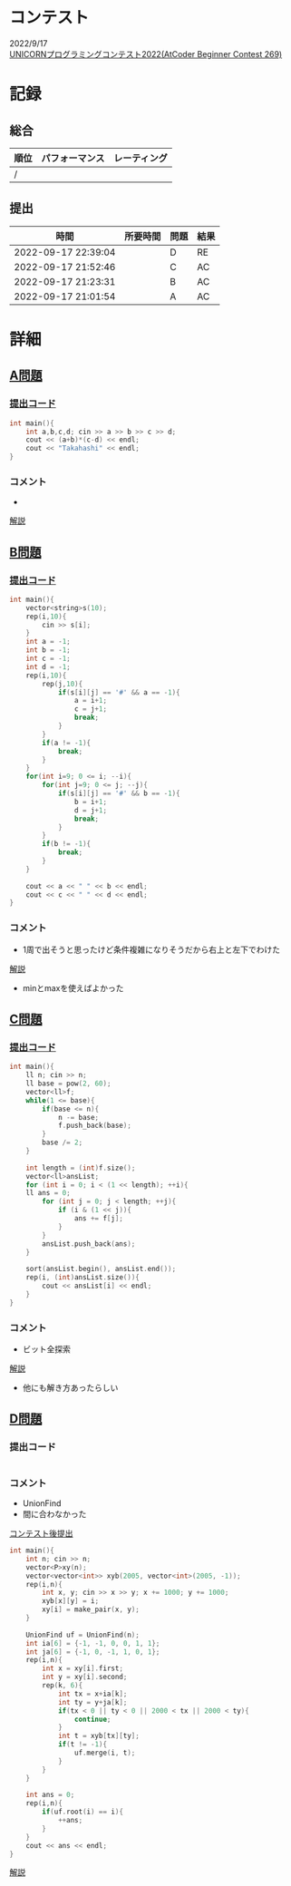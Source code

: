 # コンテスト
2022/9/17<br>
[UNICORNプログラミングコンテスト2022(AtCoder Beginner Contest 269)](https://atcoder.jp/contests/abc269)

# 記録
## 総合
|  順位  |  パフォーマンス  | レーティング |
| ---- | ---- | ---- |
|   /   |  |  |

## 提出
|  時間  |  所要時間  |  問題  | 結果 |
| ---- | ---- | ---- | ---- |
| 2022-09-17 22:39:04 |  | D | RE |
| 2022-09-17 21:52:46 |  | C | AC |
| 2022-09-17 21:23:31 |  | B | AC |
| 2022-09-17 21:01:54 |  | A | AC |


# 詳細
## [A問題](https://atcoder.jp/contests/abc269/tasks/abc269_a)
### [提出コード](https://atcoder.jp/contests/abc269/submissions/34920991)
```c++
int main(){
    int a,b,c,d; cin >> a >> b >> c >> d;
    cout << (a+b)*(c-d) << endl;
    cout << "Takahashi" << endl;
}
```

### コメント

* 

[解説](https://atcoder.jp/contests/abc269/editorial/4839)


## [B問題](https://atcoder.jp/contests/abc269/tasks/abc269_b)
### [提出コード](https://atcoder.jp/contests/abc269/submissions/34933256)
```c++
int main(){
    vector<string>s(10);
    rep(i,10){
        cin >> s[i];
    }
    int a = -1;
    int b = -1;
    int c = -1;
    int d = -1;
    rep(i,10){
        rep(j,10){
            if(s[i][j] == '#' && a == -1){
                a = i+1;
                c = j+1;
                break;
            }
        }
        if(a != -1){
            break;
        }
    }
    for(int i=9; 0 <= i; --i){
        for(int j=9; 0 <= j; --j){
            if(s[i][j] == '#' && b == -1){
                b = i+1;
                d = j+1;
                break;
            }
        }
        if(b != -1){
            break;
        }
    }
 
    cout << a << " " << b << endl;
    cout << c << " " << d << endl;
}
```

### コメント

* 1周で出そうと思ったけど条件複雑になりそうだから右上と左下でわけた

[解説](https://atcoder.jp/contests/abc269/editorial/4843)

* minとmaxを使えばよかった


## [C問題](https://atcoder.jp/contests/abc269/tasks/abc269_c)
### [提出コード](https://atcoder.jp/contests/abc269/submissions/34942279)

```c++
int main(){
    ll n; cin >> n;
    ll base = pow(2, 60);
    vector<ll>f;
    while(1 <= base){
        if(base <= n){
            n -= base;
            f.push_back(base);
        }
        base /= 2;
    }
    
    int length = (int)f.size();
    vector<ll>ansList;
    for (int i = 0; i < (1 << length); ++i){
    ll ans = 0;
        for (int j = 0; j < length; ++j){
            if (i & (1 << j)){
                ans += f[j];
            }
        }
        ansList.push_back(ans);
    }
 
    sort(ansList.begin(), ansList.end());
    rep(i, (int)ansList.size()){
        cout << ansList[i] << endl;
    }
}
```

### コメント
* ビット全探索

[解説](https://atcoder.jp/contests/abc269/editorial/4844)

* 他にも解き方あったらしい


## [D問題](https://atcoder.jp/contests/abc269/tasks/abc269_d)
### 提出コード

```c++

```

### コメント
* UnionFind
* 間に合わなかった

[コンテスト後提出](https://atcoder.jp/contests/abc269/submissions/34953442)

```c++
int main(){
    int n; cin >> n;
    vector<P>xy(n);
    vector<vector<int>> xyb(2005, vector<int>(2005, -1));
    rep(i,n){
        int x, y; cin >> x >> y; x += 1000; y += 1000;
        xyb[x][y] = i;
        xy[i] = make_pair(x, y);
    }
 
    UnionFind uf = UnionFind(n);
    int ia[6] = {-1, -1, 0, 0, 1, 1};
    int ja[6] = {-1, 0, -1, 1, 0, 1};
    rep(i,n){
        int x = xy[i].first;
        int y = xy[i].second;
        rep(k, 6){
            int tx = x+ia[k];
            int ty = y+ja[k];
            if(tx < 0 || ty < 0 || 2000 < tx || 2000 < ty){
                continue;
            }
            int t = xyb[tx][ty];
            if(t != -1){
                uf.merge(i, t);
            }
        }
    }
 
    int ans = 0;
    rep(i,n){
        if(uf.root(i) == i){
            ++ans;
        }
    }
    cout << ans << endl;
}
```

[解説](https://atcoder.jp/contests/abc269/editorial/4845)
